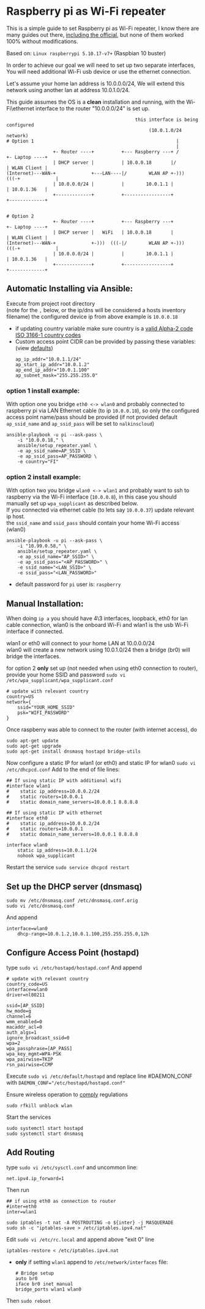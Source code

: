 
Raspberry pi as Wi-Fi repeater
===============================

This is a simple guide to set Raspberry pi as Wi-Fi repeater, 
I know there are many guides out there, [including the official](https://github.com/raspberrypi/documentation/blob/master/configuration/wireless/access-point-routed.md), 
but none of them worked 100% without modifications.

Based on: `Linux raspberrypi 5.10.17-v7+` (Raspbian 10 buster)

In order to achieve our goal we will need to set up two separate interfaces,
You will need additional Wi-Fi usb device or use the ethernet connection.

Let's assume your home lan address is 10.0.0.0/24,
We will extend this network using another lan at address 10.0.1.0/24.

This guide assumes the OS is a **clean** installation and running, with the Wi-Fi\ethernet interface to the router "10.0.0.0/24" is set up.
```
                                               this interface is being configured
                                                    (10.0.1.0/24 network)
# Option 1                                                    |
                                                              |
                 +- Router ----+          +--- Raspberry ---+ /        +- Laptop ----+
                 | DHCP server |          | 10.0.0.18       |/         | WLAN Client |
(Internet)---WAN-+             +---LAN----|/        WLAN AP +-)))  (((-+             |
                 | 10.0.0.0/24 |          |        10.0.1.1 |          | 10.0.1.36   |
                 +-------------+          +-----------------+          +-------------+


# Option 2
                 +- Router ----+          +--- Raspberry ---+          +- Laptop ----+
                 | DHCP server |   WiFi   | 10.0.0.18       |          | WLAN Client |
(Internet)---WAN-+             +-)))  (((-|/        WLAN AP +-)))  (((-+             |
                 | 10.0.0.0/24 |          |        10.0.1.1 |          | 10.0.1.36   |
                 +-------------+          +-----------------+          +-------------+
```

Automatic Installing via Ansible:
-----------------------
Execute from project root directory  
(note for the `,` below, or the ip/dns will be considered a hosts inventory filename)
the configured device ip from above example is `10.0.0.18`

* if updating country variable make sure country is a [valid Alpha-2 code ISO 3166-1 country codes](https://en.wikipedia.org/wiki/ISO_3166-1)
* Custom access point CIDR can be provided by passing these variables: (view [defaults](ansible/roles/setup_raspberry_access_point/defaults/main.yaml))
  ```
  ap_ip_addr="10.0.1.1/24"
  ap_start_ip_addr="10.0.1.2"
  ap_end_ip_addr="10.0.1.100"
  ap_subnet_mask="255.255.255.0"
  ```
### option **1** install example:
With option one you bridge `eth0 <-> wlan0` and probably connected to raspberry pi via LAN Ethernet cable (to ip `10.0.0.18`),
so only the configured access point name/pass should be provided 
(if not provided default `ap_ssid_name` and `ap_ssid_pass` will be set to `nalkinscloud`)
```shell
ansible-playbook -u pi --ask-pass \
    -i "10.0.0.18," \
    ansible/setup_repeater.yaml \
    -e ap_ssid_name=AP_SSID \
    -e ap_ssid_pass=AP_PASSWORD \
    -e country="FI"
```

### option **2** install example:
With option two you bridge `wlan0 <-> wlan1` and probably want to ssh to raspberry via the Wi-Fi interface (`10.0.0.8`),
in this case you should manually set up `wpa_supplicant` as described below.  
If you connected via ethernet cable (to lets say `10.0.0.37`) update relevant ip host.  
the `ssid_name` and `ssid_pass` should contain your home Wi-Fi access (wlan0)
```shell
ansible-playbook -u pi --ask-pass \
    -i "10.99.0.58," \
    ansible/setup_repeater.yaml \
    -e ap_ssid_name="AP_SSID>" \
    -e ap_ssid_pass="<AP_PASSWORD>" \
    -e ssid_name="<LAN_SSID>" \
    -e ssid_pass="<LAN_PASSWORD>"
```

* default password for `pi` user is: `raspberry`

Manual Installation:
--------------------
When doing `ip a` you should have 4\3 interfaces,
loopback, eth0 for lan cable connection, wlan0 is the onboard Wi-Fi
and wlan1 is the usb Wi-Fi interface if connected.

wlan1 or eth0 will connect to your home LAN at 10.0.0.0/24  
wlan0 will create a new network using 10.0.1.0/24
then a bridge (br0) will bridge the interfaces.

for option 2 **only** set up (not needed when using eth0 connection to router), 
provide your home SSID and password `sudo vi /etc/wpa_supplicant/wpa_supplicant.conf`
```
# update with relevant country
country=US
network={
    ssid="YOUR_HOME_SSID"
    psk="WIFI_PASSWORD"
}
```

Once raspberry was able to connect to the router (with internet access), do
```shell
sudo apt-get update
sudo apt-get upgrade
sudo apt-get install dnsmasq hostapd bridge-utils
```

Now configure a static IP for wlan1 (or eth0) and static IP for wlan0 `sudo vi /etc/dhcpcd.conf`
Add to the end of file lines:
```shell
## If using static IP with additional wifi
#interface wlan1
#    static ip_address=10.0.0.2/24
#    static routers=10.0.0.1
#    static domain_name_servers=10.0.0.1 8.8.8.8

## If using static IP with ethernet
#interface eth0
#    static ip_address=10.0.0.2/24
#    static routers=10.0.0.1
#    static domain_name_servers=10.0.0.1 8.8.8.8

interface wlan0
    static ip_address=10.0.1.1/24
    nohook wpa_supplicant
```

Restart the service `sudo service dhcpcd restart`

Set up the DHCP server (dnsmasq)
--------------------------------
```shell
sudo mv /etc/dnsmasq.conf /etc/dnsmasq.conf.orig  
sudo vi /etc/dnsmasq.conf
```
And append
```shell
interface=wlan0
    dhcp-range=10.0.1.2,10.0.1.100,255.255.255.0,12h
```

Configure Access Point (hostapd)
--------------------------------
type `sudo vi /etc/hostapd/hostapd.conf`
And append
```shell
# update with relevant country
country_code=US
interface=wlan0
driver=nl80211

ssid=[AP_SSID]
hw_mode=g
channel=6
wmm_enabled=0
macaddr_acl=0
auth_algs=1
ignore_broadcast_ssid=0
wpa=2
wpa_passphrase=[AP_PASS]
wpa_key_mgmt=WPA-PSK
wpa_pairwise=TKIP
rsn_pairwise=CCMP
```

Execute `sudo vi /etc/default/hostapd` and replace line #DAEMON_CONF with
`DAEMON_CONF="/etc/hostapd/hostapd.conf"`

Ensure wireless operation to [comply](https://wireless.wiki.kernel.org/en/developers/regulatory/statement) regulations
```shell
sudo rfkill unblock wlan
```

Start the services
```shell
sudo systemctl start hostapd
sudo systemctl start dnsmasq
```

Add Routing
-----------
type `sudo vi /etc/sysctl.conf` and uncommon line:
```
net.ipv4.ip_forward=1
```
Then run
```shell
## if using eth0 as connection to router
#inter=eth0
inter=wlan1

sudo iptables -t nat -A POSTROUTING -o ${inter} -j MASQUERADE
sudo sh -c "iptables-save > /etc/iptables.ipv4.nat"
```

Edit `sudo vi /etc/rc.local` and append above "exit 0" line 
```shell
iptables-restore < /etc/iptables.ipv4.nat
```

* **only** if setting `wlan1` append to `/etc/network/interfaces` file:
    ```
    # Bridge setup
    auto br0
    iface br0 inet manual
    bridge_ports wlan1 wlan0
    ```
Then `sudo reboot`